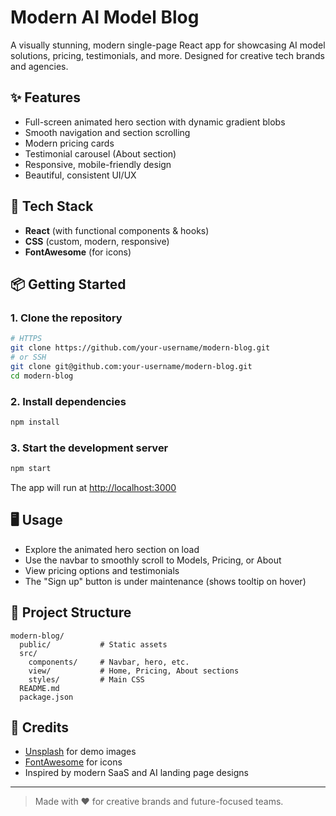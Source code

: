 # Modern AI Model Blog

A visually stunning, modern single-page React app for showcasing AI model solutions, pricing, testimonials, and more. Designed for creative tech brands and agencies.

## ✨ Features
- Full-screen animated hero section with dynamic gradient blobs
- Smooth navigation and section scrolling
- Modern pricing cards
- Testimonial carousel (About section)
- Responsive, mobile-friendly design
- Beautiful, consistent UI/UX

## 🚀 Tech Stack
- **React** (with functional components & hooks)
- **CSS** (custom, modern, responsive)
- **FontAwesome** (for icons)

## 📦 Getting Started

### 1. Clone the repository
```bash
# HTTPS
git clone https://github.com/your-username/modern-blog.git
# or SSH
git clone git@github.com:your-username/modern-blog.git
cd modern-blog
```

### 2. Install dependencies
```bash
npm install
```

### 3. Start the development server
```bash
npm start
```

The app will run at [http://localhost:3000](http://localhost:3000)

## 🖥️ Usage
- Explore the animated hero section on load
- Use the navbar to smoothly scroll to Models, Pricing, or About
- View pricing options and testimonials
- The "Sign up" button is under maintenance (shows tooltip on hover)

## 📁 Project Structure
```
modern-blog/
  public/           # Static assets
  src/
    components/     # Navbar, hero, etc.
    view/           # Home, Pricing, About sections
    styles/         # Main CSS
  README.md
  package.json
```

## 🙏 Credits
- [Unsplash](https://unsplash.com/) for demo images
- [FontAwesome](https://fontawesome.com/) for icons
- Inspired by modern SaaS and AI landing page designs

---

> Made with ❤️ for creative brands and future-focused teams.
